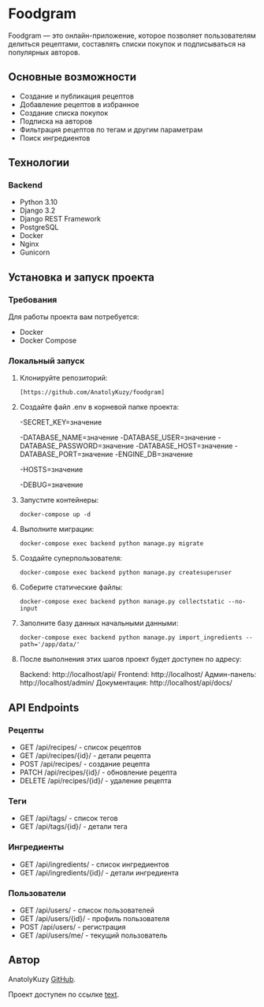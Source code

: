 # Foodgram

Foodgram — это онлайн-приложение, которое позволяет пользователям делиться рецептами, составлять списки покупок и подписываться на популярных авторов.

## Основные возможности

- Создание и публикация рецептов
- Добавление рецептов в избранное
- Создание списка покупок
- Подписка на авторов
- Фильтрация рецептов по тегам и другим параметрам
- Поиск ингредиентов

## Технологии

### Backend

- Python 3.10
- Django 3.2
- Django REST Framework
- PostgreSQL
- Docker
- Nginx
- Gunicorn

## Установка и запуск проекта

### Требования

Для работы проекта вам потребуется:

- Docker
- Docker Compose

### Локальный запуск

1. Клонируйте репозиторий:

    ```
    [https://github.com/AnatolyKuzy/foodgram]
    ```
2. Создайте файл .env в корневой папке проекта:

    
    -SECRET_KEY=значение

    -DATABASE_NAME=значение
    -DATABASE_USER=значение
    -DATABASE_PASSWORD=значение
    -DATABASE_HOST=значение
    -DATABASE_PORT=значение
    -ENGINE_DB=значение

    -HOSTS=значение

    -DEBUG=значение
    
3. Запустите контейнеры:

    ```
    docker-compose up -d
    ```
4. Выполните миграции:

    ```
    docker-compose exec backend python manage.py migrate
    ```

5. Создайте суперпользователя:

    ```
    docker-compose exec backend python manage.py createsuperuser
    ```
6. Соберите статические файлы:

    ```
    docker-compose exec backend python manage.py collectstatic --no-input
    ```
7. Заполните базу данных начальными данными:

    ```
    docker-compose exec backend python manage.py import_ingredients --path='/app/data/'
    ```
8. После выполнения этих шагов проект будет доступен по адресу:

    Backend: http://localhost/api/
    Frontend: http://localhost/
    Админ-панель: http://localhost/admin/
    Документация: http://localhost/api/docs/

## API Endpoints

### Рецепты

- GET /api/recipes/ - список рецептов
- GET /api/recipes/{id}/ - детали рецепта
- POST /api/recipes/ - создание рецепта
- PATCH /api/recipes/{id}/ - обновление рецепта
- DELETE /api/recipes/{id}/ - удаление рецепта

### Теги

- GET /api/tags/ - список тегов
- GET /api/tags/{id}/ - детали тега

### Ингредиенты

- GET /api/ingredients/ - список ингредиентов
- GET /api/ingredients/{id}/ - детали ингредиента

### Пользователи

- GET /api/users/ - список пользователей
- GET /api/users/{id}/ - профиль пользователя
- POST /api/users/ - регистрация
- GET /api/users/me/ - текущий пользователь

## Автор

AnatolyKuzy [GitHub](https://github.com/AnatolyKuzy/).

Проект доступен по ссылке [text](http://foodgramwork.sytes.net).